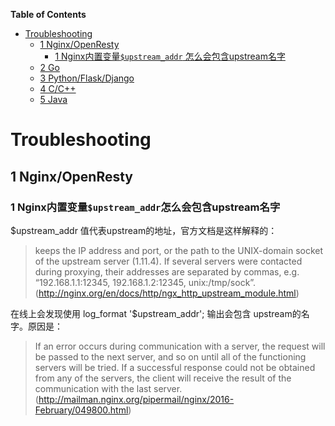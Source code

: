 <!-- markdown-toc start - Don't edit this section. Run M-x markdown-toc-generate-toc again -->
**Table of Contents**

- [Troubleshooting](#Troubleshooting)
    - [1 Nginx/OpenResty](#1-Nginx/OpenResty)
        - [1 Nginx内置变量`$upstream_addr` 怎么会包含upstream名字](#1-Nginx内置变量'$upstream_addr'怎么会包含upstream名字)
    - [2 Go](#2-Go)
    - [3 Python/Flask/Django](#3-Python/Flask/Django)
    - [4 C/C++](#4-C/C++)
    - [5 Java](#4-Java)

# Troubleshooting

## 1 Nginx/OpenResty
### 1 Nginx内置变量`$upstream_addr`怎么会包含upstream名字
$upstream_addr 值代表upstream的地址，官方文档是这样解释的：
> keeps the IP address and port, or the path to the UNIX-domain socket of the upstream server (1.11.4). If several servers were contacted during proxying, their addresses are separated by commas, e.g. “192.168.1.1:12345, 192.168.1.2:12345, unix:/tmp/sock”.(http://nginx.org/en/docs/http/ngx_http_upstream_module.html)
>
在线上会发现使用 log_format '$upstream_addr'; 输出会包含 upstream的名字。原因是：
> If an error occurs during communication with a server, the request will be passed to the next server, and so on until all of the functioning servers will be tried. If a successful response could not be obtained from any of the servers, the client will receive the result of the communication with the last server.(http://mailman.nginx.org/pipermail/nginx/2016-February/049800.html)
>
